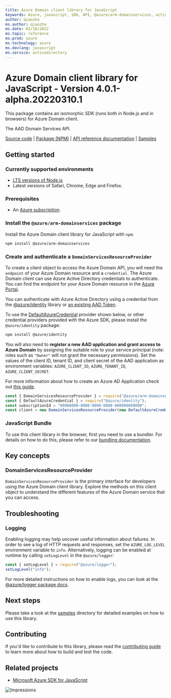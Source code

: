 ```yaml
---
title: Azure Domain client library for JavaScript
keywords: Azure, javascript, SDK, API, @azure/arm-domainservices, activedirectory
author: qiaozha
ms.author: qiaozha
ms.date: 03/10/2022
ms.topic: reference
ms.prod: azure
ms.technology: azure
ms.devlang: javascript
ms.service: activedirectory
---
```

# Azure Domain client library for JavaScript - Version 4.0.1-alpha.20220310.1 


This package contains an isomorphic SDK (runs both in Node.js and in browsers) for Azure Domain client.

The AAD Domain Services API.

[Source code](https://github.com/Azure/azure-sdk-for-js/tree/main/sdk/domainservices/arm-domainservices) |
[Package (NPM)](https://www.npmjs.com/package/@azure/arm-domainservices) |
[API reference documentation](https://docs.microsoft.com/javascript/api/@azure/arm-domainservices) |
[Samples](https://github.com/Azure-Samples/azure-samples-js-management)

## Getting started

### Currently supported environments

- [LTS versions of Node.js](https://nodejs.org/about/releases/)
- Latest versions of Safari, Chrome, Edge and Firefox.

### Prerequisites

- An [Azure subscription][azure_sub].

### Install the `@azure/arm-domainservices` package

Install the Azure Domain client library for JavaScript with `npm`:

```bash
npm install @azure/arm-domainservices
```

### Create and authenticate a `DomainServicesResourceProvider`

To create a client object to access the Azure Domain API, you will need the `endpoint` of your Azure Domain resource and a `credential`. The Azure Domain client can use Azure Active Directory credentials to authenticate.
You can find the endpoint for your Azure Domain resource in the [Azure Portal][azure_portal].

You can authenticate with Azure Active Directory using a credential from the [@azure/identity][azure_identity] library or [an existing AAD Token](https://github.com/Azure/azure-sdk-for-js/blob/master/sdk/identity/identity/samples/AzureIdentityExamples.md#authenticating-with-a-pre-fetched-access-token).

To use the [DefaultAzureCredential][defaultazurecredential] provider shown below, or other credential providers provided with the Azure SDK, please install the `@azure/identity` package:

```bash
npm install @azure/identity
```

You will also need to **register a new AAD application and grant access to Azure Domain** by assigning the suitable role to your service principal (note: roles such as `"Owner"` will not grant the necessary permissions).
Set the values of the client ID, tenant ID, and client secret of the AAD application as environment variables: `AZURE_CLIENT_ID`, `AZURE_TENANT_ID`, `AZURE_CLIENT_SECRET`.

For more information about how to create an Azure AD Application check out [this guide](https://docs.microsoft.com/azure/active-directory/develop/howto-create-service-principal-portal).

```javascript
const { DomainServicesResourceProvider } = require("@azure/arm-domainservices");
const { DefaultAzureCredential } = require("@azure/identity");
const subscriptionId = "00000000-0000-0000-0000-000000000000";
const client = new DomainServicesResourceProvider(new DefaultAzureCredential(), subscriptionId);
```


### JavaScript Bundle
To use this client library in the browser, first you need to use a bundler. For details on how to do this, please refer to our [bundling documentation](https://aka.ms/AzureSDKBundling).

## Key concepts

### DomainServicesResourceProvider

`DomainServicesResourceProvider` is the primary interface for developers using the Azure Domain client library. Explore the methods on this client object to understand the different features of the Azure Domain service that you can access.

## Troubleshooting

### Logging

Enabling logging may help uncover useful information about failures. In order to see a log of HTTP requests and responses, set the `AZURE_LOG_LEVEL` environment variable to `info`. Alternatively, logging can be enabled at runtime by calling `setLogLevel` in the `@azure/logger`:

```javascript
const { setLogLevel } = require("@azure/logger");
setLogLevel("info");
```

For more detailed instructions on how to enable logs, you can look at the [@azure/logger package docs](https://github.com/Azure/azure-sdk-for-js/tree/main/sdk/core/logger).

## Next steps

Please take a look at the [samples](https://github.com/Azure-Samples/azure-samples-js-management) directory for detailed examples on how to use this library.

## Contributing

If you'd like to contribute to this library, please read the [contributing guide](https://github.com/Azure/azure-sdk-for-js/blob/main/CONTRIBUTING.md) to learn more about how to build and test the code.

## Related projects

- [Microsoft Azure SDK for JavaScript](https://github.com/Azure/azure-sdk-for-js)

![Impressions](https://azure-sdk-impressions.azurewebsites.net/api/impressions/azure-sdk-for-js%2Fsdk%2Fdomainservices%2Farm-domainservices%2FREADME.png)

[azure_cli]: https://docs.microsoft.com/cli/azure
[azure_sub]: https://azure.microsoft.com/free/
[azure_sub]: https://azure.microsoft.com/free/
[azure_portal]: https://portal.azure.com
[azure_identity]: https://github.com/Azure/azure-sdk-for-js/tree/main/sdk/identity/identity
[defaultazurecredential]: https://github.com/Azure/azure-sdk-for-js/tree/main/sdk/identity/identity#defaultazurecredential

